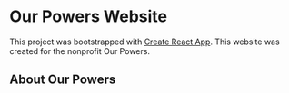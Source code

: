 # Our Powers Website

This project was bootstrapped with [Create React App](https://github.com/facebook/create-react-app). This website was created for the nonprofit Our Powers.

## About Our Powers
